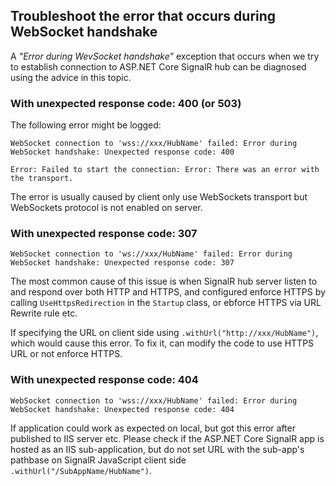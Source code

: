 ## Troubleshoot the error that occurs during WebSocket handshake

A *"Error during WevSocket handshake"* exception that occurs when we try to establish connection to ASP.NET Core SignalR hub can be diagnosed using the advice in this topic.

###  With unexpected response code: 400 (or 503)

The following error might be logged:

```
WebSocket connection to 'wss://xxx/HubName' failed: Error during WebSocket handshake: Unexpected response code: 400

Error: Failed to start the connection: Error: There was an error with the transport.
```

The error is usually caused by client only use WebSockets transport but WebSockets protocol is not enabled on server.

###  With unexpected response code: 307

```
WebSocket connection to 'ws://xxx/HubName' failed: Error during WebSocket handshake: Unexpected response code: 307
```

The most common cause of this issue is when SignalR hub server listen to and respond over both HTTP and HTTPS, and configured enforce HTTPS by calling `UseHttpsRedirection` in the `Startup` class, or ebforce HTTPS via URL Rewrite rule etc. 

If specifying the URL on client side using `.withUrl("http://xxx/HubName")`, which would cause this error. To fix it, can modify the code to use HTTPS URL or not enforce HTTPS.

###  With unexpected response code: 404

```
WebSocket connection to 'wss://xxx/HubName' failed: Error during WebSocket handshake: Unexpected response code: 404
```

If application could work as expected on local, but got this error after published to IIS server etc. Please check if the ASP.NET Core SignalR app is hosted as an IIS sub-application, but do not set URL with the sub-app's pathbase on SignalR JavaScript client side `.withUrl("/SubAppName/HubName")`.
